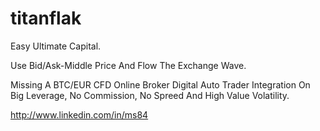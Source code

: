 # titanflak
Easy Ultimate Capital.

Use Bid/Ask-Middle Price And Flow The Exchange Wave.

Missing A BTC/EUR CFD Online Broker Digital Auto Trader Integration On Big Leverage, No Commission, No Spreed And High Value Volatility.

http://www.linkedin.com/in/ms84
